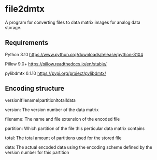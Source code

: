 # file2dmtx
 A program for converting files to data matrix images for analog data storage.


Requirements
-

Python 3.10 https://www.python.org/downloads/release/python-3104

Pillow 9.0+ https://pillow.readthedocs.io/en/stable/

pylibdmtx 0.1.10 https://pypi.org/project/pylibdmtx/


Encoding structure
-

version!filename!partition!total!data

version: The version number of the data matrix

filename: The name and file extension of the encoded file

partition: Which partition of the file this perticular data matrix contains

total: The total amount of partitions used for the stored file

data: The actual encoded data using the encoding scheme defined by the version number for this partition
